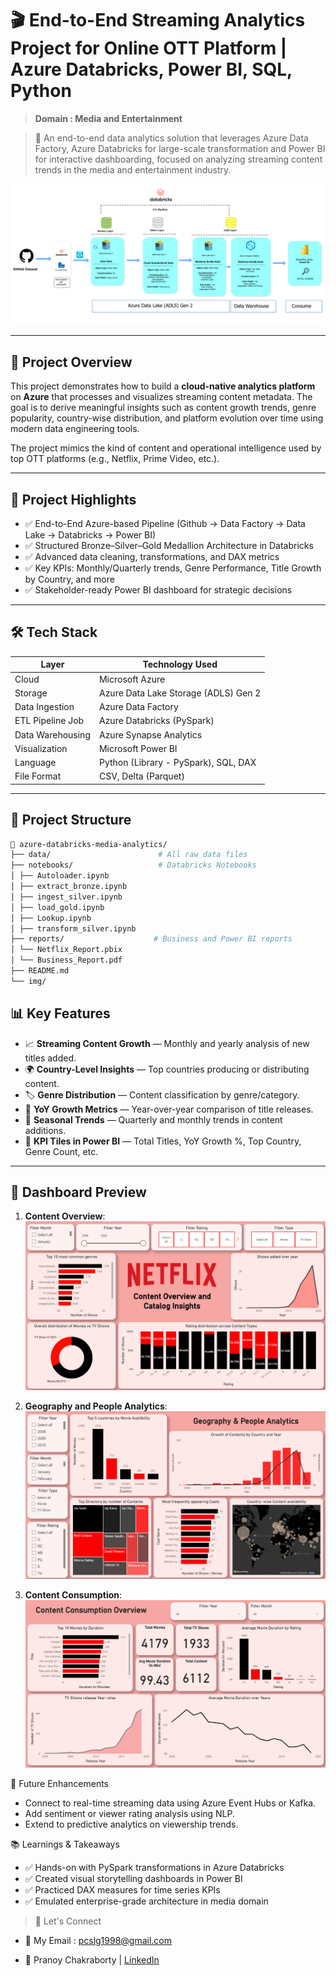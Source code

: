 # 🎬 End-to-End Streaming Analytics Project for Online OTT Platform | Azure Databricks, Power BI, SQL, Python

> **Domain : Media and Entertainment**


> 🚀 An end-to-end data analytics solution that leverages Azure Data Factory, Azure Databricks for large-scale transformation and Power BI for interactive dashboarding, focused on analyzing streaming content trends in the media and entertainment industry.

![Streaming Content Analytics Dashboard](https://github.com/developersview/media-and-entertainment-azure-databricks-project/blob/master/img/project_diagram1.png)

---

## 📌 Project Overview

This project demonstrates how to build a **cloud-native analytics platform** on **Azure** that processes and visualizes streaming content metadata. The goal is to derive meaningful insights such as content growth trends, genre popularity, country-wise distribution, and platform evolution over time using modern data engineering tools.

The project mimics the kind of content and operational intelligence used by top OTT platforms (e.g., Netflix, Prime Video, etc.).

---

## 📌 Project Highlights

- ✅ End-to-End Azure-based Pipeline (Github → Data Factory → Data Lake → Databricks → Power BI)
- ✅ Structured Bronze–Silver–Gold Medallion Architecture in Databricks
- ✅ Advanced data cleaning, transformations, and DAX metrics
- ✅ Key KPIs: Monthly/Quarterly trends, Genre Performance, Title Growth by Country, and more
- ✅ Stakeholder-ready Power BI dashboard for strategic decisions

---

## 🛠️ Tech Stack

| Layer | Technology Used |
|-------|-----------------|
| Cloud | Microsoft Azure |
| Storage | Azure Data Lake Storage (ADLS) Gen 2 |
| Data Ingestion | Azure Data Factory |
| ETL Pipeline Job | Azure Databricks (PySpark) |
| Data Warehousing | Azure Synapse Analytics |
| Visualization | Microsoft Power BI |
| Language | Python (Library - PySpark), SQL, DAX |
| File Format | CSV, Delta (Parquet) |

---

## 📂 Project Structure
```bash
📁 azure-databricks-media-analytics/
├── data/                        # All raw data files
├── notebooks/                   # Databricks Notebooks
│ ├── Autoloader.ipynb
│ ├── extract_bronze.ipynb
│ ├── ingest_silver.ipynb
│ ├── load_gold.ipynb
│ ├── Lookup.ipynb
│ ├── transform_silver.ipynb
├── reports/                    # Business and Power BI reports
│ └── Netflix_Report.pbix
│ └── Business_Report.pdf
├── README.md
└── img/
```

## 📊 Key Features

- 📈 **Streaming Content Growth** — Monthly and yearly analysis of new titles added.
- 🌍 **Country-Level Insights** — Top countries producing or distributing content.
- 🏷️ **Genre Distribution** — Content classification by genre/category.
- 🔄 **YoY Growth Metrics** — Year-over-year comparison of title releases.
- 📆 **Seasonal Trends** — Quarterly and monthly trends in content additions.
- 🧠 **KPI Tiles in Power BI** — Total Titles, YoY Growth %, Top Country, Genre Count, etc.

---
## 📸 Dashboard Preview

1. **Content Overview**:
![content overview](https://github.com/developersview/media-and-entertainment-azure-databricks-project/blob/master/img/1_Content_Overview_Page.png)

2. **Geography and People Analytics**:
![people analytics](https://github.com/developersview/media-and-entertainment-azure-databricks-project/blob/master/img/2_Geography_People_Analytics_Page.png)

3. **Content Consumption**: 
![content consumption](https://github.com/developersview/media-and-entertainment-azure-databricks-project/blob/master/img/3_Content_Consumption_Overview_Page.png)

🚀 Future Enhancements
- Connect to real-time streaming data using Azure Event Hubs or Kafka.
- Add sentiment or viewer rating analysis using NLP.
- Extend to predictive analytics on viewership trends.

📚 Learnings & Takeaways
- ✅ Hands-on with PySpark transformations in Azure Databricks
- ✅ Created visual storytelling dashboards in Power BI
- ✅ Practiced DAX measures for time series KPIs
- ✅ Emulated enterprise-grade architecture in media domain

> 🤝 Let's Connect

- 📧 My Email : pcslg1998@gmail.com

- 🔗 Pranoy Chakraborty | [LinkedIn](https://www.linkedin.com/in/pranoy-chakraborty/)